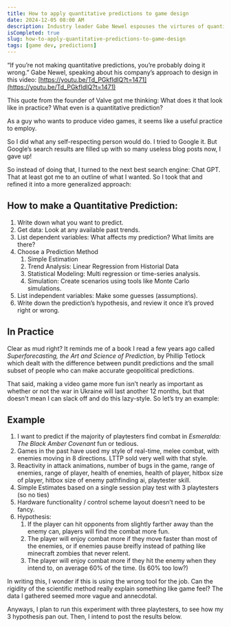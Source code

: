 ```yaml
---
title: How to apply quantitative predictions to game design
date: 2024-12-05 08:00 AM
description: Industry leader Gabe Newel espouses the virtures of quantitative predictions, but how does that work in practice?
isCompleted: true
slug: how-to-apply-quantitative-predictions-to-game-design
tags: [game dev, predictions]
---
```


“If you’re not making quantitative predictions, you’re probably doing it wrong.” Gabe Newel, speaking about his company’s approach to design in this video: [https://youtu.be/Td_PGkfIdIQ?t=1471](https://youtu.be/Td_PGkfIdIQ?t=1471)

This quote from the founder of Valve got me thinking: What does it that look like in practice? What even is a quantitative prediction?

As a guy who wants to produce video games, it seems like a useful practice to employ.

So I did what any self-respecting person would do. I tried to Google it. But Google’s search results are filled up with so many useless blog posts now, I gave up!

So instead of doing that, I turned to the next best search engine: Chat GPT. That at least got me to an outline of what I wanted. So I took that and refined it into a more generalized approach:

## How to make a Quantitative Prediction:

1. Write down what you want to predict.
2. Get data: Look at any available past trends.
3. List dependent variables: What affects my prediction? What limits are there?
4. Choose a Prediction Method
   1. Simple Estimation
   2. Trend Analysis: Linear Regression from Historial Data
   3. Statistical Modeling: Multi regression or time-series analysis.
   4. Simulation: Create scenarios using tools like Monte Carlo simulations.
5. List independent variables: Make some guesses (assumptions).
6. Write down the prediction’s hypothesis, and review it once it’s proved right or wrong.

## In Practice

Clear as mud right? It reminds me of a book I read a few years ago called _Superforecasting, the Art and Science of Prediction_, by Phillip Tetlock which dealt with the difference between pundit predictions and the small subset of people who can make accurate geopolitical predictions.

That said, making a video game more fun isn’t nearly as important as whether or not the war in Ukraine will last another 12 months, but that doesn't mean I can slack off and do this lazy-style. So let’s try an example:

## Example

1. I want to predict if the majority of playtesters find combat in _Esmeralda: The Black Amber Covenant_ fun or tedious.
2. Games in the past have used my style of real-time, melee combat, with enemies moving in 8 directions. LTTP sold very well with that style.
3. Reactivity in attack animations, number of bugs in the game, range of enemies, range of player, health of enemies, health of player, hitbox size of player, hitbox size of enemy pathfinding ai, playtester skill.
4. Simple Estimates based on a single session play test with 3 playtesters (so no ties)
5. Hardware functionality / control scheme layout doesn’t need to be fancy.
6. Hypothesis:
   1. If the player can hit opponents from slightly farther away than the enemy can, players will find the combat more fun.
   2. The player will enjoy combat more if they move faster than most of the enemies, or if enemies pause breifly instead of pathing like minecraft zombies that never relent.
   3. The player will enjoy combat more if they hit the enemy when they intend to, on average 60% of the time. (Is 60% too low?)

In writing this, I wonder if this is using the wrong tool for the job. Can the rigidity of the scientific method really explain something like game feel? The data I gathered seemed more vague and annecdotal.

Anyways, I plan to run this experiment with three playtesters, to see how my 3 hypothesis pan out. Then, I intend to post the results below.
